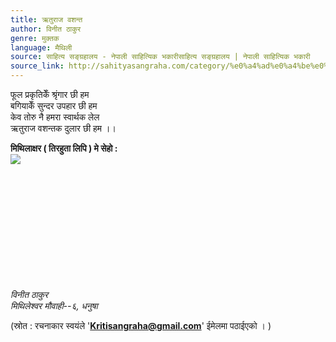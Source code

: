 ```yaml
---
title: ऋतुराज वशन्त
author: विनीत ठाकुर
genre: मुक्तक
language: मैथिली
source: साहित्य सङ्ग्रहालय - नेपाली साहित्यिक भकारीसाहित्य सङ्ग्रहालय | नेपाली साहित्यिक भकारी
source_link: http://sahityasangraha.com/category/%e0%a4%ad%e0%a4%be%e0%a4%b7%e0%a4%be-%e0%a4%ad%e0%a4%be%e0%a4%b7%e0%a5%80-%e0%a4%b8%e0%a4%be%e0%a4%b9%e0%a4%bf%e0%a4%a4%e0%a5%8d%e0%a4%af/%e0%a4%ae%e0%a5%88%e0%a4%a5%e0%a4%bf%e0%a4%b2%e0%a5%80-%e0%a4%b0%e0%a4%9a%e0%a4%a8%e0%a4%be/
---
```


फूल प्रकृतिकेँ श्रृंगार छी हम  
बगियाकेँ सुन्दर उपहार छी हम  
केव तोरु नै हमरा स्वार्थक लेल  
ऋतुराज वशन्तक दुलार छी हम ।।

**मिथिलाक्षर ( तिरहुता लिपि ) मे सेहो :**  
![](https://i1.wp.com/sahityasangraha.com/wp-content/uploads/2017/06/Binit-Thakur-Maithili-muktak-Basanta.jpg?resize=342%2C288)

 

 

 

 

 

 

*विनीत ठाकुर*  
*मिथिलेश्वर मौवाही--६, धनुषा*

(स्रोत : रचनाकार स्वयंले '**Kritisangraha@gmail.com**' ईमेलमा पठाईएको । )
